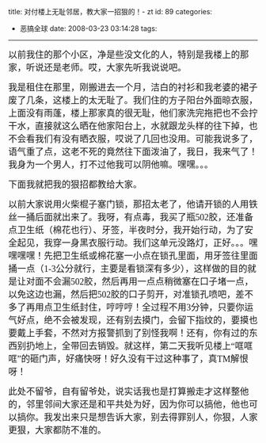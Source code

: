 title: 对付楼上无耻邻居，教大家一招狠的！- zt
id: 89
categories:
  - 恶搞全球
date: 2008-03-23 03:14:28
tags:
---

<div id="msgcns!9697D6160EFEBC17!1623" class="bvMsg"><div>
<p><font face="仿宋_GB2312" size="4">以前我住的那个小区，净是些没文化的人，特别是我楼上的那家，听说还是老师。哎，大家先听我说说吧。</font>
<p><font face="仿宋_GB2312" size="4">我是租住在那里，刚搬进去一个月，洁白的衬衫和我老婆的裙子废了几条，这楼上的太无耻了。我们住的方子阳台外面晾衣服，上面没有雨蓬，楼上那家真的很无耻，他们家洗完拖把也不会拧干水，直接就这么晒在他家阳台上，水就跟龙头样的往下掉，也不会看我们有没有晒衣服，哎说了几回也没用。可能我说多了，语气重了点，这老不死的竟然往下面泼油了，我日，我来气了！我身为一个男人，打不过他我可以阴他嘛。嘿嘿。。。</font>
<p><font face="仿宋_GB2312" size="4">下面我就把我的狠招都教给大家。</font>
<p><font face="仿宋_GB2312" size="4">以前大家说用火柴棍子塞门锁，那招太老了，他请开锁的人用铁丝一捅后面就出来了。我呀，有点毒，我买了瓶502胶，还准备点卫生纸（棉花也行）、牙签，半夜时分，我开始行动，为了安全起见，我穿一身黑衣服行动。我们这单元没路灯，正好。。。嘿嘿嘿嘿！先把卫生纸或棉花塞一小点在锁孔里面，用牙签往里面捅一点（1-3公分就行，主要是看锁深有多少），这样做的目的就是让对面不会漏502胶，然后再用一点点稍微塞在口子堵一点，以免这边也漏，然后把502胶的口子剪开，对准锁孔喷吧，差不多了再用点卫生纸封住，哼哼哼！全过程不用3分钟，只要你运气好点，绝不会被发现，还有别去摸门，会留下指纹的，要摸也要戴上手套，不然对方报警抓到了别怪我啊！还有，你有过的东西别扔地上，全带回去销毁。就这样，第二天我听见楼上“哐哐哐”的砸门声，好痛快呀！好久没有干过这种事了，真TM解恨呀！</font>
<p><font face="仿宋_GB2312" size="4">此处不留爷，自有留爷处，说实话我也是打算搬走才这样整他的，邻里邻间大家还是和平共处为好，因为你可以搞他，他也可以搞你。我发出来只是想告诉大家，别去得罪别人，你狠，人家更狠，大家都防不准的。</font></div></div>